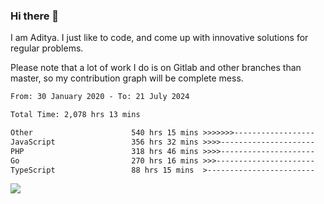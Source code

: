 ### Hi there 👋

I am Aditya. I just like to code, and come up with innovative solutions for regular problems.

Please note that a lot of work I do is on Gitlab and other branches than master, so my contribution graph will be complete mess.

<!--START_SECTION:waka-->

```txt
From: 30 January 2020 - To: 21 July 2024

Total Time: 2,078 hrs 13 mins

Other                      540 hrs 15 mins >>>>>>>------------------   26.00 %
JavaScript                 356 hrs 32 mins >>>>---------------------   17.16 %
PHP                        318 hrs 46 mins >>>>---------------------   15.34 %
Go                         270 hrs 16 mins >>>----------------------   13.01 %
TypeScript                 88 hrs 15 mins  >------------------------   04.25 %
```

<!--END_SECTION:waka-->

![](https://komarev.com/ghpvc/?username=BrainBuzzer)
